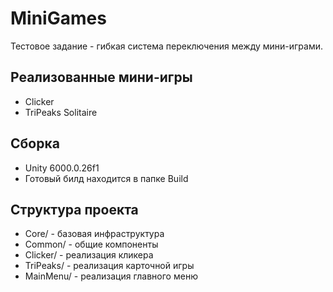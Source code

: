 # MiniGames
Тестовое задание - гибкая система переключения между мини-играми.

## Реализованные мини-игры
- Clicker
- TriPeaks Solitaire

## Сборка
- Unity 6000.0.26f1
- Готовый билд находится в папке Build

## Структура проекта
- Core/ - базовая инфраструктура
- Common/ - общие компоненты
- Clicker/ - реализация кликера
- TriPeaks/ - реализация карточной игры
- MainMenu/ - реализация главного меню
